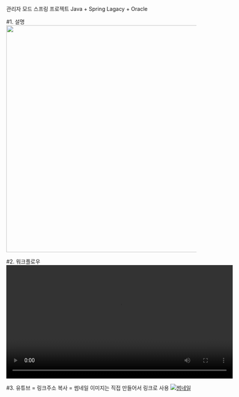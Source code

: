 관리자 모드 스프링 프로젝트
Java + Spring Lagacy + Oracle

#1. 설명
<img src="https://github.com/user-attachments/assets/8a99178d-6a05-4d1b-92c0-3599860cdf83" width="800" height="600" />

#2. 워크플로우
<video src="https://github.com/user-attachments/assets/2dacdae3-601f-41af-9984-35f8e2251152" control width="600" />

#3. 유튜브 = 링크주소 복사 = 썸네일 이미지는 직접 만들어서 링크로 사용
<a href ="https://www.youtube.com/watch?v=CQtrGGC_dko">
  <img src="#" alt="썸네일" />
</a>
